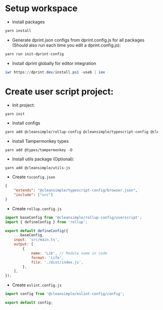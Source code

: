 # Setup workspace

- Install packages

```sh
yarn install
```

- Generate dprint.json configs from dprint.config.js for all packages (Should also run each time you edit a dprint.config.js):

```sh
yarn run init-dprint-config
```

- Install dprint globally for editor integration

```powershell
iwr https://dprint.dev/install.ps1 -useb | iex
```

# Create user script project:

- Init project:

```sh
yarn init
```

- Install configs

```sh
yarn add @cleansimple/rollup-config @cleansimple/typescript-config @cleansimple/eslint-config @cleansimple/dprint-config -D
```

- Install Tampermonkey types

```
yarn add @types/tampermonkey -D
```

- Install utils package (Optional):

```
yarn add @cleansimple/utils-js
```

- Create `tsconfig.json`

```json
{
    "extends": "@cleansimple/typescript-config/browser.json",
    "include": ["src"]
}
```

- Create `rollup.config.js`

```js
import baseConfig from '@cleansimple/rollup-config/userscript';
import { defineConfig } from 'rollup';

export default defineConfig({
    ...baseConfig,
    input: 'src/main.ts',
    output: [
        {
            name: 'Lib', // Module name in code
            format: 'iife',
            file: './dist/index.js',
        },
    ],
});
```

- Create `eslint.config.js`

```js
import config from '@cleansimple/eslint-config/config';

export default config;
```
